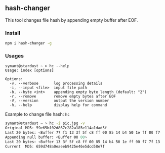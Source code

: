 ## hash-changer

This tool changes file hash by appending empty buffer after EOF.

### Install

```bash
npm i hash-changer -g
```

### Usages

```
symant@stardust ~ > hc --help
Usage: index [options]

Options:
  -v, --verbose       log processing details
  -i, --input <file>  input file path
  -b, --byte <int>    appending empty byte length (default: "2")
  -r, --remove        remove empty bytes after EOF
  -V, --version       output the version number
  -h, --help          display help for command
```

Example to change file hash: `hc`

```bash
symant@stardust ~ > hc -i pic.jpg -v
Original MD5: 59e65b102d867c282a185e114a1dad5f
Last 20 bytes: <Buffer 77 f1 13 3f 5f c8 ff 00 85 14 b4 50 1e ff 00 f7 7f 13 ff d9>
Appending null buffer: <Buffer 00 00>
Last 20 bytes: <Buffer 13 3f 5f c8 ff 00 85 14 b4 50 1e ff 00 f7 7f 13 ff d9 00 00>
Current  MD5: 659d748a0eaeeb9425e46e5dcd58e7f
```

